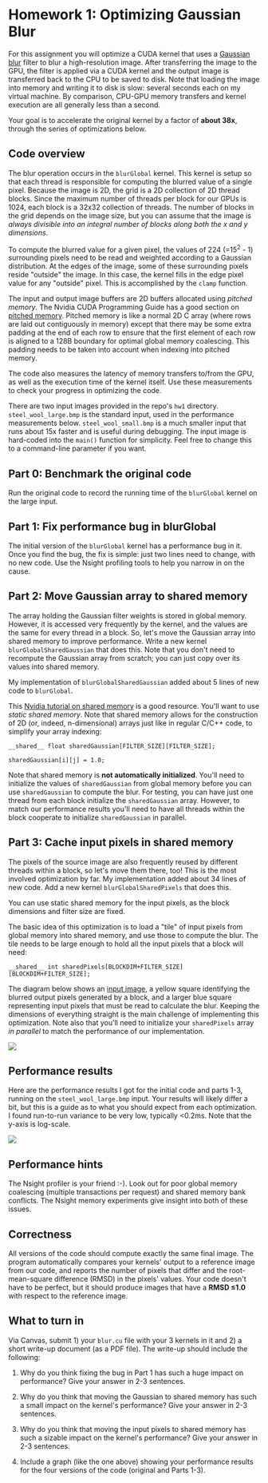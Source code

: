 # Homework 1: Optimizing Gaussian Blur

For this assignment you will optimize a CUDA kernel that uses a [Gaussian blur](https://en.wikipedia.org/wiki/Gaussian_blur) filter to blur a high-resolution image. After transferring the image to the GPU, the filter is applied via a CUDA kernel and the output image is transferred back to the CPU to be saved to disk. Note that loading the image into memory and writing it to disk is slow: several seconds each on my virtual machine. By comparison, CPU-GPU memory transfers and kernel execution are all generally less than a second.

Your goal is to accelerate the original kernel by a factor of **about 38x**, through the series of optimizations below. 


## Code overview

The blur operation occurs in the `blurGlobal` kernel. This kernel is setup so that each thread is responsible for computing the blurred value of a single pixel. Because the image is 2D, the grid is a 2D collection of 2D thread blocks. Since the maximum number of threads per block for our GPUs is 1024, each block is a 32x32 collection of threads. The number of blocks in the grid depends on the image size, but you can assume that the image is *always divisible into an integral number of blocks along both the x and y dimensions*.

To compute the blurred value for a given pixel, the values of 224 (=15<sup>2</sup> - 1) surrounding pixels need to be read and weighted according to a Gaussian distribution. At the edges of the image, some of these surrounding pixels reside "outside" the image. In this case, the kernel fills in the edge pixel value for any "outside" pixel. This is accomplished by the `clamp` function.

The input and output image buffers are 2D buffers allocated using *pitched memory*. The Nvidia CUDA Programming Guide has a good section on [pitched memory](http://docs.nvidia.com/cuda/cuda-c-programming-guide/index.html#device-memory). Pitched memory is like a normal 2D C array (where rows are laid out contiguously in memory) except that there may be some extra padding at the end of each row to ensure that the first element of each row is aligned to a 128B boundary for optimal global memory coalescing. This padding needs to be taken into account when indexing into pitched memory.

The code also measures the latency of memory transfers to/from the GPU, as well as the execution time of the kernel itself. Use these measurements to check your progress in optimizing the code.

There are two input images provided in the repo's `hw1` directory. `steel_wool_large.bmp` is the standard input, used in the performance measurements below. `steel_wool_small.bmp` is a much smaller input that runs about 15x faster and is useful during debugging. The input image is hard-coded into the `main()` function for simplicity. Feel free to change this to a command-line parameter if you want.

## Part 0: Benchmark the original code

Run the original code to record the running time of the `blurGlobal` kernel on the large input.



## Part 1: Fix performance bug in blurGlobal

The initial version of the `blurGlobal` kernel has a performance bug in it. Once you find the bug, the fix is simple: just two lines need to change, with no new code. Use the Nsight profiling tools to help you narrow in on the cause.



## Part 2: Move Gaussian array to shared memory

The array holding the Gaussian filter weights is stored in global memory. However, it is accessed very frequently by the kernel, and the values are the same for every thread in a block. So, let's move the Gaussian array into shared memory to improve performance. Write a new kernel `blurGlobalSharedGaussian` that does this. Note that you don't need to recompute the Gaussian array from scratch; you can just copy over its values into shared memory.

My implementation of `blurGlobalSharedGaussian` added about 5 lines of new code to `blurGlobal`.

This [Nvidia tutorial on shared memory](https://devblogs.nvidia.com/parallelforall/using-shared-memory-cuda-cc/) is a good resource. You'll want to use *static shared memory*. Note that shared memory allows for the construction of 2D (or, indeed, n-dimensional) arrays just like in regular C/C++ code, to simplify your array indexing:

```cuda
__shared__ float sharedGaussian[FILTER_SIZE][FILTER_SIZE];

sharedGaussian[i][j] = 1.0;
```

Note that shared memory is **not automatically initialized**. You'll need to initialize the values of `sharedGaussian` from global memory before you can use `sharedGaussian` to compute the blur. For testing, you can have just one thread from each block initialize the `sharedGaussian` array. However, to match our performance results you'll need to have all threads within the block cooperate to initialize `sharedGaussian` in parallel.



## Part 3: Cache input pixels in shared memory

The pixels of the source image are also frequently reused by different threads within a block, so let's move them there, too! This is the most involved optimization by far. My implementation added about 34 lines of new code. Add a new kernel `blurGlobalSharedPixels` that does this.

You can use static shared memory for the input pixels, as the block dimensions and filter size are fixed.

The basic idea of this optimization is to load a "tile" of input pixels from global memory into shared memory, and use those to compute the blur. The tile needs to be large enough to hold all the input pixels that a block will need:

```cuda
__shared__ int sharedPixels[BLOCKDIM+FILTER_SIZE][BLOCKDIM+FILTER_SIZE];
```

The diagram below shows an [input image](https://commons.wikimedia.org/wiki/File:Langeais_%C3%A9glise_%286%29.JPG), a yellow square identifying the blurred output pixels generated by a block, and a larger blue square representing input pixels that must be read to calculate the blur. Keeping the dimensions of everything straight is the main challenge of implementing this optimization. Note also that you'll need to initialize your `sharedPixels` array *in parallel* to match the performance of our implementation.

![](images/hw1-shared-input-pixels.png)



## Performance results

Here are the performance results I got for the initial code and parts 1-3, running on the `steel_wool_large.bmp` input. Your results will likely differ a bit, but this is a guide as to what you should expect from each optimization. I found run-to-run variance to be very low, typically <0.2ms. Note that the y-axis is log-scale.

![](images/hw1-runtimes.png)



## Performance hints

The Nsight profiler is your friend :-). Look out for poor global memory coalescing (multiple transactions per request) and shared memory bank conflicts. The Nsight memory experiments give insight into both of these issues.


## Correctness

All versions of the code should compute exactly the same final image. The
program automatically compares your kernels' output to a reference image from
our code, and reports the number of pixels that differ and the root-mean-square
difference (RMSD) in the pixels' values. Your code doesn't have to be perfect,
but it should produce images that have a **RMSD ≤1.0** with respect to the reference image.


## What to turn in

Via Canvas, submit 1) your `blur.cu` file with your 3 kernels in it and 2) a short write-up document (as a PDF file). The write-up should include the following:

1. Why do you think fixing the bug in Part 1 has such a huge impact on performance? Give your answer in 2-3 sentences.

2. Why do you think that moving the Gaussian to shared memory has such a small impact on the kernel's performance? Give your answer in 2-3 sentences.

3. Why do you think that moving the input pixels to shared memory has such a sizable impact on the kernel's performance? Give your answer in 2-3 sentences.

4. Include a graph (like the one above) showing your performance results for the four versions of the code (original and Parts 1-3).
